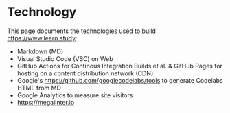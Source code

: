 # Technology

This page documents the technologies used to build https://www.learn.study:

* Markdown (MD)
* Visual Studio Code (VSC) on Web
* GitHub Actions for Continous Integration Builds et al.
& GitHub Pages for hosting on a content distribution network (CDN)
* Google's https://github.com/googlecodelabs/tools to generate Codelabs HTML from MD
* Google Analytics to measure site visitors
* https://megalinter.io

<!-- TODO Link to learn/ lessons introducing each of these technologies! -->

<!-- TODO Move this to a learn/meta/technology/README.md and generate a presentation from it? -->
